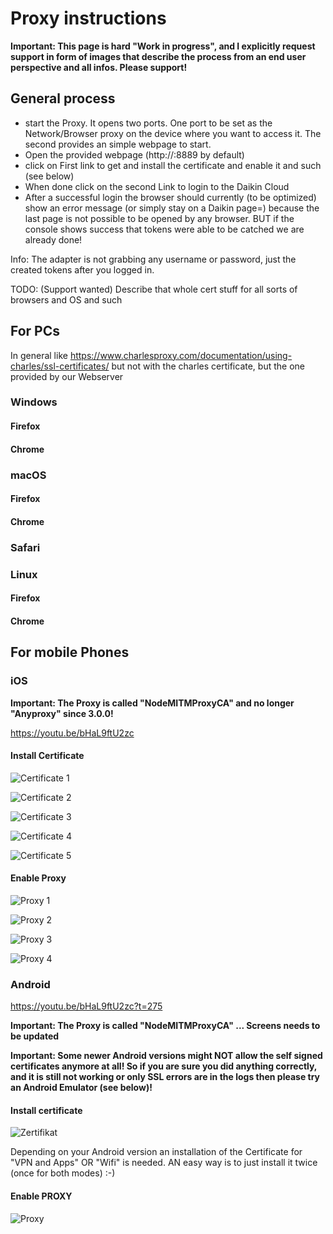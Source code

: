 # Proxy instructions

**Important: This page is hard "Work in progress", and I explicitly request support in form of images that describe the process from an end user perspective and all infos. Please support!**

## General process

* start the Proxy. It opens two ports. One port to be set as the Network/Browser proxy on the device where you want to access it. The second provides an simple webpage to start.
* Open the provided webpage (http://<ip>:8889 by default)
* click on First link to get and install the certificate and enable it and such (see below)
* When done click on the second Link to login to the Daikin Cloud
* After a successful login the browser should currently (to be optimized) show an error message (or simply stay on a Daikin page=) because the last page is not possible to be opened by any browser. BUT if the console shows success that tokens were able to be catched we are already done!

Info: The adapter is not grabbing any username or password, just the created tokens after you logged in.

TODO: (Support wanted) Describe that whole cert stuff for all sorts of browsers and OS and such


## For PCs

In general like https://www.charlesproxy.com/documentation/using-charles/ssl-certificates/ but not with the charles certificate, but the one provided by our Webserver

### Windows

#### Firefox

#### Chrome

### macOS

#### Firefox

#### Chrome

### Safari

### Linux

#### Firefox

#### Chrome

## For mobile Phones

### iOS

**Important: The Proxy is called "NodeMITMProxyCA" and no longer "Anyproxy" since 3.0.0!**

https://youtu.be/bHaL9ftU2zc

#### Install Certificate
![Certificate 1](img/ios_Zertifikat_1.jpg)

![Certificate 2](img/ios_Zertifikat_2.jpg)

![Certificate 3](img/ios_Zertifikat_3.jpg)

![Certificate 4](img/ios_Zertifikat_4.jpg)

![Certificate 5](img/ios_Zertifikat_5.jpg)


#### Enable Proxy
![Proxy 1](img/ios_Proxy_1.jpg)

![Proxy 2](img/ios_Proxy_2.jpg)

![Proxy 3](img/ios_Proxy_3.jpg)

![Proxy 4](img/ios_Proxy_4.jpg)

### Android

https://youtu.be/bHaL9ftU2zc?t=275

**Important: The Proxy is called "NodeMITMProxyCA" ... Screens needs to be updated**

**Important: Some newer Android versions might NOT allow the self signed certificates anymore at all! So if you are sure you did anything correctly, and it is still not working or only SSL errors are in the logs then please try an Android Emulator (see below)!**

#### Install certificate

![Zertifikat](img/Android-Zertifikat.jpg)

Depending on your Android version an installation of the Certificate for "VPN and Apps" OR "Wifi" is needed. AN easy way is to just install it twice (once for both modes) :-)

#### Enable PROXY

![Proxy](img/Android-Proxy.jpg)
